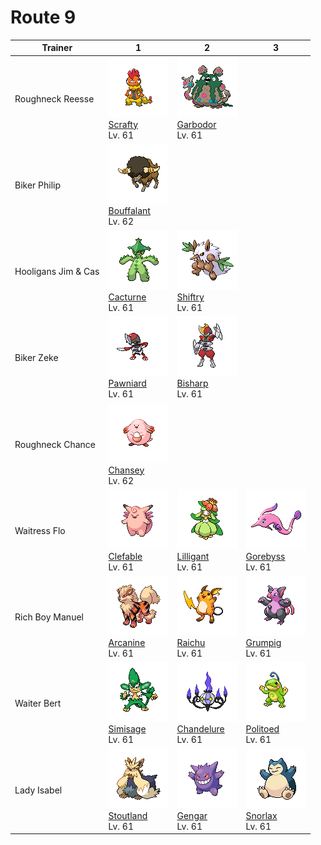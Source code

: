 # Route 9

| Trainer             | 1                                                                                    | 2                                                                                    | 3                                                                                |
| ------------------- | ------------------------------------------------------------------------------------ | ------------------------------------------------------------------------------------ | -------------------------------------------------------------------------------- |
| Roughneck Reesse    | ![scrafty](../../img/pokemon/560.png) <br/>[Scrafty](/pokemon/560) <br/>Lv. 61       | ![garbodor](../../img/pokemon/569.png) <br/>[Garbodor](/pokemon/569) <br/>Lv. 61     |
| Biker Philip        | ![bouffalant](../../img/pokemon/626.png) <br/>[Bouffalant](/pokemon/626) <br/>Lv. 62 |
| Hooligans Jim & Cas | ![cacturne](../../img/pokemon/332.png) <br/>[Cacturne](/pokemon/332) <br/>Lv. 61     | ![shiftry](../../img/pokemon/275.png) <br/>[Shiftry](/pokemon/275) <br/>Lv. 61       |
| Biker Zeke          | ![pawniard](../../img/pokemon/624.png) <br/>[Pawniard](/pokemon/624) <br/>Lv. 61     | ![bisharp](../../img/pokemon/625.png) <br/>[Bisharp](/pokemon/625) <br/>Lv. 61       |
| Roughneck Chance    | ![chansey](../../img/pokemon/113.png) <br/>[Chansey](/pokemon/113) <br/>Lv. 62       |
| Waitress Flo        | ![clefable](../../img/pokemon/036.png) <br/>[Clefable](/pokemon/036) <br/>Lv. 61     | ![lilligant](../../img/pokemon/549.png) <br/>[Lilligant](/pokemon/549) <br/>Lv. 61   | ![gorebyss](../../img/pokemon/368.png) <br/>[Gorebyss](/pokemon/368) <br/>Lv. 61 |
| Rich Boy Manuel     | ![arcanine](../../img/pokemon/059.png) <br/>[Arcanine](/pokemon/059) <br/>Lv. 61     | ![raichu](../../img/pokemon/026.png) <br/>[Raichu](/pokemon/026) <br/>Lv. 61         | ![grumpig](../../img/pokemon/326.png) <br/>[Grumpig](/pokemon/326) <br/>Lv. 61   |
| Waiter Bert         | ![simisage](../../img/pokemon/512.png) <br/>[Simisage](/pokemon/512) <br/>Lv. 61     | ![chandelure](../../img/pokemon/609.png) <br/>[Chandelure](/pokemon/609) <br/>Lv. 61 | ![politoed](../../img/pokemon/186.png) <br/>[Politoed](/pokemon/186) <br/>Lv. 61 |
| Lady Isabel         | ![stoutland](../../img/pokemon/508.png) <br/>[Stoutland](/pokemon/508) <br/>Lv. 61   | ![gengar](../../img/pokemon/094.png) <br/>[Gengar](/pokemon/094) <br/>Lv. 61         | ![snorlax](../../img/pokemon/143.png) <br/>[Snorlax](/pokemon/143) <br/>Lv. 61   |